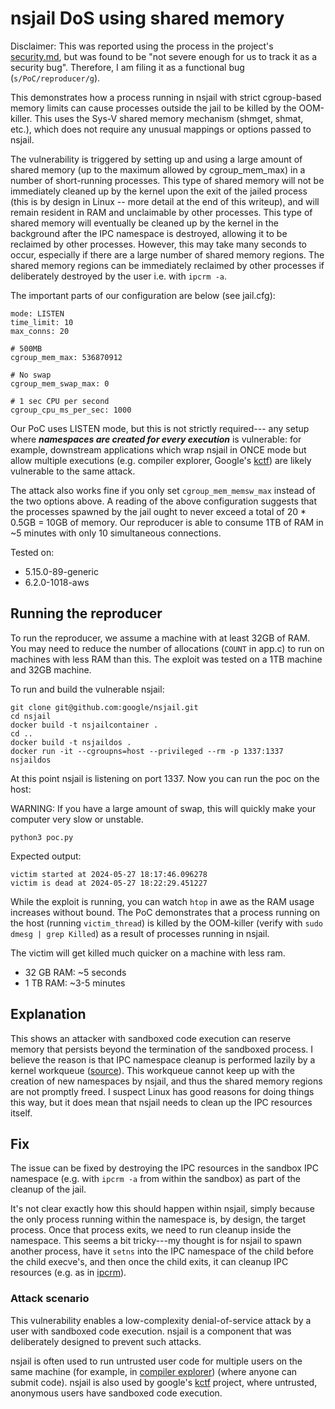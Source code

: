nsjail DoS using shared memory
====

Disclaimer: This was reported using the process in the project's [security.md](https://github.com/google/.github/blob/master/SECURITY.md), but was found to be
"not severe enough for us to track it as a security bug". Therefore, I am filing it as a functional bug (`s/PoC/reproducer/g`).

This demonstrates how a process running in nsjail
with strict cgroup-based memory limits can cause
processes outside the jail to be killed by the OOM-killer. This
uses the Sys-V shared memory mechanism (shmget, shmat, etc.),
which does not require any unusual mappings or
options passed to nsjail.

The vulnerability is triggered by setting up and using a large amount of shared memory (up to the maximum allowed by cgroup_mem_max) in a number of short-running processes. This type of shared memory will not be immediately cleaned up by the kernel upon the exit of the jailed process (this is by design in Linux -- more detail at the end of this writeup), and will remain resident in RAM and unclaimable by other processes. This type of shared memory will eventually be cleaned up by the kernel in the background after the IPC namespace is destroyed, allowing it to be reclaimed by other processes. However, this may take many seconds to occur, especially if there are a large number of shared memory regions. The shared memory regions can be immediately reclaimed by other processes if deliberately destroyed by the user i.e. with `ipcrm -a`.

The important parts of our configuration are below (see jail.cfg):

```
mode: LISTEN
time_limit: 10
max_conns: 20

# 500MB
cgroup_mem_max: 536870912

# No swap
cgroup_mem_swap_max: 0

# 1 sec CPU per second
cgroup_cpu_ms_per_sec: 1000
```

Our PoC uses LISTEN mode, but this is not strictly required---
any setup where ***namespaces are created for every execution***
is vulnerable: for example, downstream applications which wrap nsjail in ONCE
mode but allow multiple executions (e.g. compiler explorer, Google's [kctf](https://github.com/google/kctf/blob/v1/dist/challenge-templates/pwn/challenge/nsjail.cfg)) are likely
vulnerable to the same attack.

The attack also works fine if you only set `cgroup_mem_memsw_max` instead
of the two options above. A reading of the above configuration suggests
that the processes spawned by the jail ought to never exceed a total
of 20 * 0.5GB = 10GB of memory. Our reproducer is able to consume
1TB of RAM in ~5 minutes with only 10 simultaneous connections.

Tested on:
- 5.15.0-89-generic
- 6.2.0-1018-aws

Running the reproducer
---

To run the reproducer, we assume a machine with at least
32GB of RAM. You may need to reduce the number of allocations
(`COUNT` in app.c) to run on machines with less RAM than this. The exploit was
tested on a 1TB machine and 32GB machine.

To run and build the vulnerable nsjail:

```
git clone git@github.com:google/nsjail.git
cd nsjail
docker build -t nsjailcontainer .
cd ..
docker build -t nsjaildos .
docker run -it --cgroupns=host --privileged --rm -p 1337:1337 nsjaildos
```

At this point nsjail is listening on port 1337. Now you can run the poc on the host:

WARNING: If you have a large amount of swap, this will quickly make your computer very slow or unstable.

```
python3 poc.py
```

Expected output:
```
victim started at 2024-05-27 18:17:46.096278
victim is dead at 2024-05-27 18:22:29.451227
```

While the exploit is running, you can watch `htop` in awe
as the RAM usage increases without bound. The PoC demonstrates
that a process running on the host (running `victim_thread`)
is killed by the OOM-killer (verify with `sudo dmesg | grep Killed`)
as a result of processes running in nsjail.

The victim will get killed much quicker on a machine with less ram.

- 32 GB RAM: ~5 seconds
- 1 TB RAM: ~3-5 minutes

Explanation
----

This shows an attacker with sandboxed code execution
can reserve memory that persists beyond the termination of the
sandboxed process. I believe the reason is that IPC namespace cleanup
is performed lazily by a kernel workqueue ([source](https://elixir.bootlin.com/linux/v6.2.11/source/ipc/namespace.c#L163)).
This workqueue cannot keep up with the creation of new namespaces by nsjail, and thus
the shared memory regions are not promptly freed. I suspect Linux has good reasons for doing things this way,
but it does mean that nsjail needs to clean up the IPC resources itself.

Fix
----

The issue can be fixed by destroying the IPC resources
in the sandbox IPC namespace (e.g. with `ipcrm -a` from within the sandbox) as part of
the cleanup of the jail.

It's not clear exactly how this should happen within nsjail, simply because the only
process running within the namespace is, by design, the target process. Once that process
exits, we need to run cleanup inside the namespace. This seems a bit tricky---my thought
is for nsjail to spawn another process, have it `setns` into the IPC namespace of the child
before the child execve's, and then once the child exits, it can cleanup IPC resources
(e.g. as in [ipcrm](https://github.com/util-linux/util-linux/blob/55ca447a6a95226fd031a126fb48b01b3efd6284/sys-utils/ipcrm.c#L74)).

### Attack scenario

This vulnerability enables a low-complexity denial-of-service attack by a user with sandboxed code execution. nsjail is a component that was deliberately designed to prevent such attacks.

nsjail is often used to run untrusted user code for multiple users on the same machine (for example, in [compiler explorer](https://godbolt.org)) (where anyone can submit code). nsjail is also used by google's [kctf](https://github.com/google/kctf) project, where untrusted, anonymous users have sandboxed code execution.
